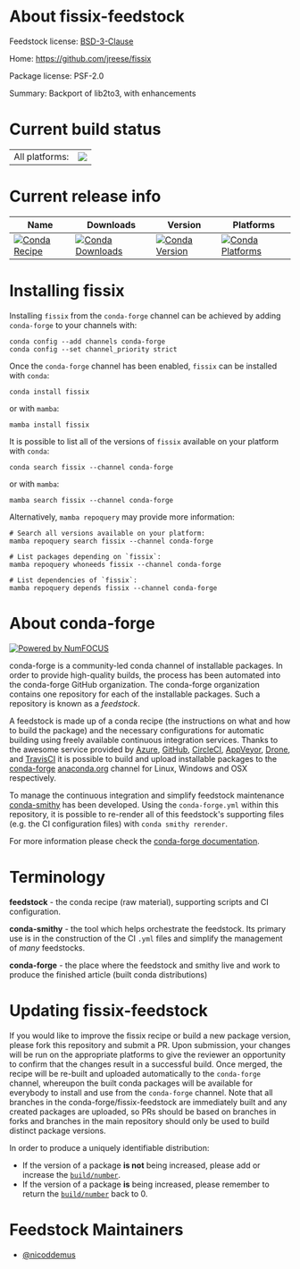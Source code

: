 About fissix-feedstock
======================

Feedstock license: [BSD-3-Clause](https://github.com/conda-forge/fissix-feedstock/blob/main/LICENSE.txt)

Home: https://github.com/jreese/fissix

Package license: PSF-2.0

Summary: Backport of lib2to3, with enhancements

Current build status
====================


<table><tr><td>All platforms:</td>
    <td>
      <a href="https://dev.azure.com/conda-forge/feedstock-builds/_build/latest?definitionId=2910&branchName=main">
        <img src="https://dev.azure.com/conda-forge/feedstock-builds/_apis/build/status/fissix-feedstock?branchName=main">
      </a>
    </td>
  </tr>
</table>

Current release info
====================

| Name | Downloads | Version | Platforms |
| --- | --- | --- | --- |
| [![Conda Recipe](https://img.shields.io/badge/recipe-fissix-green.svg)](https://anaconda.org/conda-forge/fissix) | [![Conda Downloads](https://img.shields.io/conda/dn/conda-forge/fissix.svg)](https://anaconda.org/conda-forge/fissix) | [![Conda Version](https://img.shields.io/conda/vn/conda-forge/fissix.svg)](https://anaconda.org/conda-forge/fissix) | [![Conda Platforms](https://img.shields.io/conda/pn/conda-forge/fissix.svg)](https://anaconda.org/conda-forge/fissix) |

Installing fissix
=================

Installing `fissix` from the `conda-forge` channel can be achieved by adding `conda-forge` to your channels with:

```
conda config --add channels conda-forge
conda config --set channel_priority strict
```

Once the `conda-forge` channel has been enabled, `fissix` can be installed with `conda`:

```
conda install fissix
```

or with `mamba`:

```
mamba install fissix
```

It is possible to list all of the versions of `fissix` available on your platform with `conda`:

```
conda search fissix --channel conda-forge
```

or with `mamba`:

```
mamba search fissix --channel conda-forge
```

Alternatively, `mamba repoquery` may provide more information:

```
# Search all versions available on your platform:
mamba repoquery search fissix --channel conda-forge

# List packages depending on `fissix`:
mamba repoquery whoneeds fissix --channel conda-forge

# List dependencies of `fissix`:
mamba repoquery depends fissix --channel conda-forge
```


About conda-forge
=================

[![Powered by
NumFOCUS](https://img.shields.io/badge/powered%20by-NumFOCUS-orange.svg?style=flat&colorA=E1523D&colorB=007D8A)](https://numfocus.org)

conda-forge is a community-led conda channel of installable packages.
In order to provide high-quality builds, the process has been automated into the
conda-forge GitHub organization. The conda-forge organization contains one repository
for each of the installable packages. Such a repository is known as a *feedstock*.

A feedstock is made up of a conda recipe (the instructions on what and how to build
the package) and the necessary configurations for automatic building using freely
available continuous integration services. Thanks to the awesome service provided by
[Azure](https://azure.microsoft.com/en-us/services/devops/), [GitHub](https://github.com/),
[CircleCI](https://circleci.com/), [AppVeyor](https://www.appveyor.com/),
[Drone](https://cloud.drone.io/welcome), and [TravisCI](https://travis-ci.com/)
it is possible to build and upload installable packages to the
[conda-forge](https://anaconda.org/conda-forge) [anaconda.org](https://anaconda.org/)
channel for Linux, Windows and OSX respectively.

To manage the continuous integration and simplify feedstock maintenance
[conda-smithy](https://github.com/conda-forge/conda-smithy) has been developed.
Using the ``conda-forge.yml`` within this repository, it is possible to re-render all of
this feedstock's supporting files (e.g. the CI configuration files) with ``conda smithy rerender``.

For more information please check the [conda-forge documentation](https://conda-forge.org/docs/).

Terminology
===========

**feedstock** - the conda recipe (raw material), supporting scripts and CI configuration.

**conda-smithy** - the tool which helps orchestrate the feedstock.
                   Its primary use is in the construction of the CI ``.yml`` files
                   and simplify the management of *many* feedstocks.

**conda-forge** - the place where the feedstock and smithy live and work to
                  produce the finished article (built conda distributions)


Updating fissix-feedstock
=========================

If you would like to improve the fissix recipe or build a new
package version, please fork this repository and submit a PR. Upon submission,
your changes will be run on the appropriate platforms to give the reviewer an
opportunity to confirm that the changes result in a successful build. Once
merged, the recipe will be re-built and uploaded automatically to the
`conda-forge` channel, whereupon the built conda packages will be available for
everybody to install and use from the `conda-forge` channel.
Note that all branches in the conda-forge/fissix-feedstock are
immediately built and any created packages are uploaded, so PRs should be based
on branches in forks and branches in the main repository should only be used to
build distinct package versions.

In order to produce a uniquely identifiable distribution:
 * If the version of a package **is not** being increased, please add or increase
   the [``build/number``](https://docs.conda.io/projects/conda-build/en/latest/resources/define-metadata.html#build-number-and-string).
 * If the version of a package **is** being increased, please remember to return
   the [``build/number``](https://docs.conda.io/projects/conda-build/en/latest/resources/define-metadata.html#build-number-and-string)
   back to 0.

Feedstock Maintainers
=====================

* [@nicoddemus](https://github.com/nicoddemus/)

